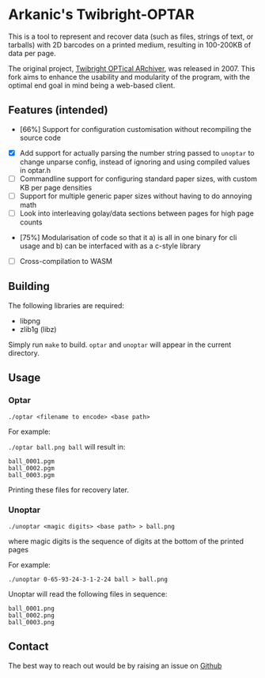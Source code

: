 # Arkanic's Twibright-OPTAR
This is a tool to represent and recover data (such as files, strings of text, or tarballs) with 2D barcodes on a printed medium, resulting in 100-200KB of data per page.

The original project, [Twibright OPTical ARchiver](http://ronja.twibright.com/optar/), was released in 2007. This fork aims to enhance the usability and modularity of the program, with the optimal end goal in mind being a web-based client.

## Features (intended)
- [66%] Support for configuration customisation without recompiling the source code
- [x] Add support for actually parsing the number string passed to `unoptar` to change unparse config, instead of ignoring and using compiled values in optar.h 
- [ ] Commandline support for configuring standard paper sizes, with custom KB per page densities
- [ ] Support for multiple generic paper sizes without having to do annoying math
- [ ] Look into interleaving golay/data sections between pages for high page counts
- [75%] Modularisation of code so that it a) is all in one binary for cli usage and b) can be interfaced with as a c-style library
- [ ] Cross-compilation to WASM

## Building
The following libraries are required:
- libpng
- zlib1g (libz)

Simply run `make` to build. `optar` and `unoptar` will appear in the current directory.

## Usage

### Optar
`./optar <filename to encode> <base path>`

For example:

`./optar ball.png ball` will result in:

```
ball_0001.pgm
ball_0002.pgm
ball_0003.pgm
```
Printing these files for recovery later.

### Unoptar
`./unoptar <magic digits> <base path> > ball.png`

where magic digits is the sequence of digits at the bottom of the printed pages

For example:

`./unoptar 0-65-93-24-3-1-2-24 ball > ball.png`

Unoptar will read the following files in sequence:
```
ball_0001.png
ball_0002.png
ball_0003.png
```

## Contact
The best way to reach out would be by raising an issue on [Github](https://github.com/Arkanic/optar-ark)